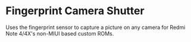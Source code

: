 # Fingerprint Camera Shutter
Uses the fingerprint sensor to capture a picture on any camera for Redmi Note 4/4X's non-MIUI based custom ROMs.

